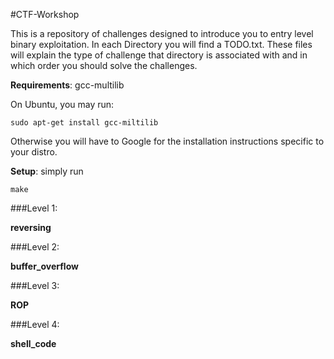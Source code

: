 #CTF-Workshop

This is a repository of challenges designed to introduce you to entry level binary exploitation. In each Directory you will find a TODO.txt. These files will explain the type of challenge that directory is associated with and in which order you should solve the challenges.

**Requirements**:
    gcc-multilib

On Ubuntu, you may run:

    sudo apt-get install gcc-miltilib

Otherwise you will have to Google for the installation instructions specific to your distro.

**Setup**:
    simply run 
    
    make


###Level 1:

**reversing**
    
###Level 2: 

**buffer_overflow**

###Level 3: 

**ROP**

###Level 4:

**shell_code**

